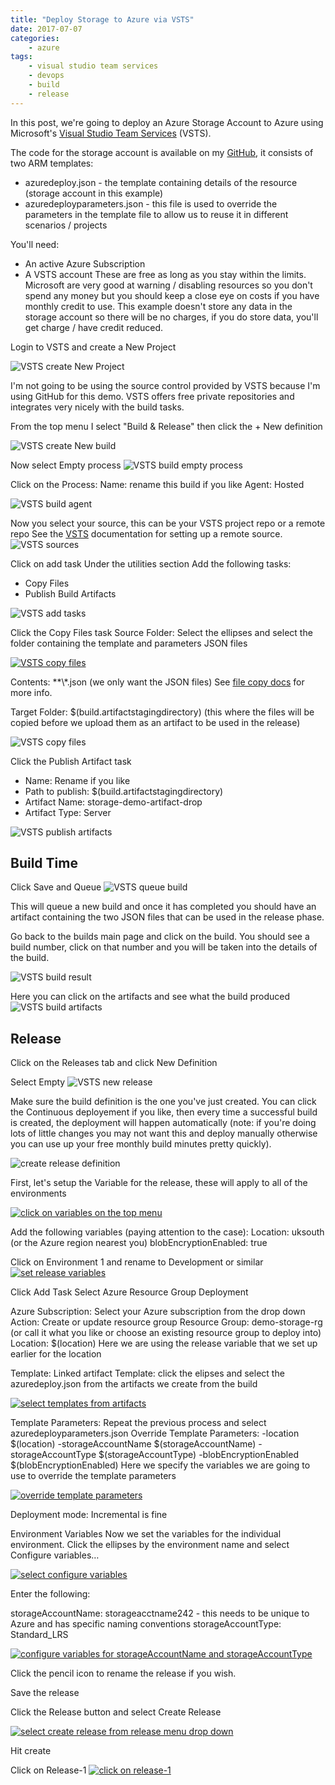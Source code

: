 ```yaml
---
title: "Deploy Storage to Azure via VSTS"
date: 2017-07-07
categories: 
    - azure
tags:
    - visual studio team services
    - devops
    - build
    - release
---
```


In this post, we're going to deploy an Azure Storage Account to Azure using Microsoft's [Visual Studio Team Services][vsts] (VSTS).

The code for the storage account is available on my [GitHub][Github], it consists of two ARM templates:
- azuredeploy.json - the template containing details of the resource (storage account in this example)
- azuredeployparameters.json - this file is used to override the parameters in the template file to allow us to reuse it in different scenarios / projects

You'll need:
- An active Azure Subscription
- A VSTS account
These are free as long as you stay within the limits. Microsoft are very good at warning / disabling resources so you don't spend any money but you should keep a close eye on costs if you have monthly credit to use.
This example doesn't store any data in the storage account so there will be no charges, if you do store data, you'll get charge / have credit reduced.

Login to VSTS and create a New Project

![VSTS create New Project](/images/azure-storage-vsts/vsts-new-project.png)

I'm not going to be using the source control provided by VSTS because I'm using GitHub for this demo. VSTS offers free private repositories and integrates very nicely with the build tasks.


From the top menu I select "Build & Release" then click the + New definition

![VSTS create New build](/images/azure-storage-vsts/vsts-new-build.png)

Now select Empty process
![VSTS build empty process](/images/azure-storage-vsts/vsts-build-empty-process.png)

Click on the Process:
Name: rename this build if you like
Agent: Hosted

![VSTS build agent](/images/azure-storage-vsts/vsts-build-agent.png)

Now you select your source, this can be your VSTS project repo or a remote repo
See the [VSTS][vsts-repo] documentation for setting up a remote source. 
![VSTS sources](/images/azure-storage-vsts/vsts-sources.png)

Click on add task 
Under the utilities section Add the following tasks:
- Copy Files
- Publish Build Artifacts

![VSTS add tasks](/images/azure-storage-vsts/vsts-build-add-task.png)

Click the Copy Files task
Source Folder: Select the ellipses and select the folder containing the template and parameters JSON files

[![VSTS copy files](/images/azure-storage-vsts/vsts-file-copy.png)](/images/azure-storage-vsts/vsts-file-copy-big.png)

Contents: **\\*.json (we only want the JSON files) See [file copy docs][vsts-file-copy] for more info.

Target Folder:  $(build.artifactstagingdirectory) (this where the files will be copied before we upload them as an artifact to be used in the release)

![VSTS copy files](/images/azure-storage-vsts/vsts-file-copy-1.png)

Click the Publish Artifact task
- Name: Rename if you like
- Path to publish:  $(build.artifactstagingdirectory)
- Artifact Name: storage-demo-artifact-drop
- Artifact Type: Server

![VSTS publish artifacts](/images/azure-storage-vsts/vsts-publish-artifact.png)

## Build Time
Click Save and Queue
![VSTS queue build](/images/azure-storage-vsts/vsts-queue-build.png)

This will queue a new build and once it has completed you should have an artifact containing the two JSON files that can be used in the release phase.

Go back to the builds main page and click on the build. You should see a build number, click on that number and you will be taken into the details of the build.

![VSTS build result](/images/azure-storage-vsts/vsts-build-result.png)

Here you can click on the artifacts and see what the build produced
![VSTS build artifacts](/images/azure-storage-vsts/vsts-build-artifacts.png)

## Release
Click on the Releases tab and click New Definition

Select Empty
![VSTS new release](/images/azure-storage-vsts/vsts-new-release.png)

Make sure the build definition is the one you've just created.
You can click the Continuous deployement if you like, then every time a successful build is created, the deployment will happen automatically (note: if you're doing lots of little changes you may not want this and deploy manually otherwise you can use up your free monthly build minutes pretty quickly).

![create release definition](/images/azure-storage-vsts/vsts-release-definition.png)

First, let's setup the Variable for the release, these will apply to all of the environments

[![click on variables on the top menu](/images/azure-storage-vsts/vsts-release-variables.png)](/images/azure-storage-vsts/vsts-release-variables-big.png)

Add the following variables (paying attention to the case):
Location: uksouth (or the Azure region nearest you)
blobEncryptionEnabled: true

Click on Environment 1 and rename to Development or similar
[![set release variables](/images/azure-storage-vsts/vsts-release-var-setting.png)](/images/azure-storage-vsts/vsts-release-var-setting-big.png)

Click Add Task
Select Azure Resource Group Deployment

Azure Subscription: Select your Azure subscription from the drop down
Action: Create or update resource group
Resource Group: demo-storage-rg (or call it what you like or choose an existing resource group to deploy into)
Location: $(location) Here we are using the release variable that we set up earlier for the location

Template: Linked artifact
Template: click the elipses and select the azuredeploy.json from the artifacts we create from the build

[![select templates from artifacts](/images/azure-storage-vsts/vsts-select-artifact.png)](/images/azure-storage-vsts/vsts-select-artifact-big.png)

Template Parameters: Repeat the previous process and select azuredeployparameters.json
Override Template Parameters: -location $(location) -storageAccountName $(storageAccountName) -storageAccountType $(storageAccountType) -blobEncryptionEnabled $(blobEncryptionEnabled)
Here we specify the variables we are going to use to override the template parameters

[![override template parameters](/images/azure-storage-vsts/vsts-override-params.png)](/images/azure-storage-vsts/vsts-override-params-big.png)

Deployment mode: Incremental is fine

Environment Variables
Now we set the variables for the individual environment.
Click the ellipses by the environment name and select Configure variables…

[![select configure variables](/images/azure-storage-vsts/vsts-environment-vars.png)](/images/azure-storage-vsts/vsts-environment-vars-big.png)

Enter the following:

storageAccountName: storageacctname242 - this needs to be unique to Azure and has specific naming conventions
storageAccountType: Standard_LRS

[![configure variables for storageAccountName and storageAccountType](/images/azure-storage-vsts/vsts-environment-vars-conf.png)](/images/azure-storage-vsts/vsts-environment-vars-conf-big.png)

Click the pencil icon to rename the release if you wish.

Save the release

Click the Release button and select Create Release

[![select create release from release menu drop down](/images/azure-storage-vsts/vsts-create-release.png)](/images/azure-storage-vsts/vsts-create-release-big.png)

Hit create

Click on Release-1
[![click on release-1](/images/azure-storage-vsts/vsts-created-release.png)](/images/azure-storage-vsts/vsts-created-release-big.png)




[vsts]: https://https://www.visualstudio.com/team-services/
[GitHub]: https://github.com/MatthewJDavis/Azure/tree/master/Azure-Storage/Storage-Account-Deployment-Demo
[vsts-repo]:https://www.visualstudio.com/en-us/docs/build/define/repository
[vsts-file-copy]:https://www.visualstudio.com/en-gb/docs/build/steps/utility/copy-files
